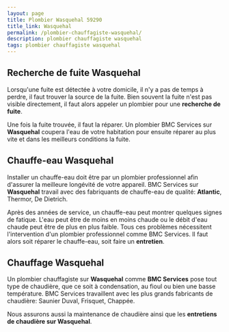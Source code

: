 ```yaml
---
layout: page
title: Plombier Wasquehal 59290
title_link: Wasquehal
permalink: /plombier-chauffagiste-wasquehal/
description: plombier chauffagiste wasquehal
tags: plombier chauffagiste wasquehal
---
```


## Recherche de fuite Wasquehal

Lorsqu'une fuite est détectée à votre domicile, il n'y a pas de temps à perdre, il faut trouver la source de la fuite.
Bien souvent la fuite n'est pas visible directement, il faut alors appeler un plombier pour une **recherche de fuite**.

Une fois la fuite trouvée, il faut la réparer. Un plombier BMC Services sur **Wasquehal** coupera l'eau de votre habitation pour ensuite réparer au plus vite et dans les meilleurs conditions la fuite.

## Chauffe-eau Wasquehal

Installer un chauffe-eau doit être par un plombier professionnel afin d'assurer la meilleure longévité de votre appareil. BMC Services sur **Wasquehal** travail avec des fabriquants de chauffe-eau de qualité: **Atlantic**, Thermor, De Dietrich.

Après des années de service, un chauffe-eau peut montrer quelques signes de fatique. L'eau peut être de moins en moins chaude ou le débit d'eau chaude peut être de plus en plus faible. Tous ces problèmes nécessitent l'intervention d'un plombier professionnel comme BMC Services. Il faut alors soit réparer le chauffe-eau, soit faire un **entretien**.

## Chauffage Wasquehal

Un plombier chauffagiste sur **Wasquehal** comme **BMC Services** pose tout type de chaudière, que ce soit à condensation, au fioul ou bien une basse température. BMC Services travaillent avec les plus grands fabricants de chaudière: Saunier Duval, Frisquet, Chappée.

Nous assurons aussi la maintenance de chaudière ainsi que les **entretiens de chaudière sur Wasquehal**.



